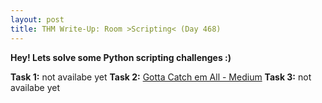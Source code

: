 ```yaml
---
layout: post
title: THM Write-Up: Room >Scripting< (Day 468)
---
```


**Hey! Lets solve some Python scripting challenges :)**

__Task 1:__ not availabe yet
__Task 2:__ [Gotta Catch em All - Medium](https://github.com/CheeseC4k3/TryHackMe-Scripting)
__Task 3:__ not availabe yet
